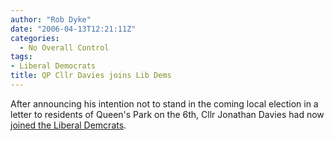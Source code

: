 ```yaml
---
author: "Rob Dyke"
date: "2006-04-13T12:21:11Z"
categories:
  - No Overall Control
tags:
- Liberal Democrats
title: QP Cllr Davies joins Lib Dems
---
```

After announcing his intention not to stand in the coming local election in a letter to residents of Queen's Park on the 6th, Cllr Jonathan Davies had now [joined the Liberal Demcrats](http://www.brentlibdems.org.uk/news/299.html).
